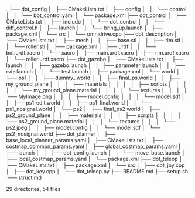 .
├── dot_config
│   ├── CMakeLists.txt
│   ├── config
│   │   └── control
│   │       └── bot_control.yaml
│   └── package.xml
├── dot_control
│   ├── CMakeLists.txt
│   ├── include
│   │   └── dot_control
│   │       └── diff_control.h
│   ├── launch
│   │   └── bring_up.launch
│   ├── package.xml
│   └── src
│       └── omnidrive.cpp
├── dot_description
│   ├── CMakeLists.txt
│   ├── mesh
│   │   ├── base.stl
│   │   ├── rim.stl
│   │   └── roller.stl
│   ├── package.xml
│   ├── urdf
│   │   └── bot.urdf.xacro
│   └── xacro
│       ├── main.urdf.xacro
│       ├── rim.urdf.xacro
│       └── roller.urdf.xacro
├── dot_gazebo
│   ├── CMakeLists.txt
│   ├── launch
│   │   ├── gazebo.launch
│   │   ├── parameter.launch
│   │   ├── rviz.launch
│   │   └── test.launch
│   ├── package.xml
│   └── world
│       ├── ps1
│       │   ├── dummy_.world
│       │   ├── final_ps.world
│       │   ├── my_ground_plane
│       │   │   ├── materials
│       │   │   │   ├── scripts
│       │   │   │   │   └── my_ground_plane.material
│       │   │   │   └── textures
│       │   │   │       └── MyImage.png
│       │   │   ├── model.config
│       │   │   └── model.sdf
│       │   ├── ps1_edit.world
│       │   ├── ps1_final.world
│       │   └── ps1_nosignal.world
│       └── ps2
│           ├── final_ps2.world
│           ├── ps2_ground_plane
│           │   ├── materials
│           │   │   ├── scripts
│           │   │   │   └── ps2_ground_plane.material
│           │   │   └── textures
│           │   │       └── ps2.jpeg
│           │   ├── model.config
│           │   └── model.sdf
│           └── ps2_nosignal.world
├── dot_planner
│   ├── base_local_planner_params.yaml
│   ├── CMakeLists.txt
│   ├── costmap_common_params.yaml
│   ├── global_costmap_params.yaml
│   ├── launch
│   │   ├── dot_config.launch
│   │   └── move_base.launch
│   ├── local_costmap_params.yaml
│   └── package.xml
├── dot_teleop
│   ├── CMakeLists.txt
│   ├── package.xml
│   └── src
│       ├── dot_joy.cpp
│       ├── dot_key.cpp
│       └── dot_teleop.py
├── README.md
├── setup.sh
└── struct.md

29 directories, 54 files
